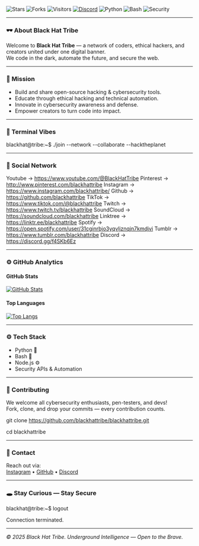 <!-- BLACK HAT TRIBE README -->

![Stars](https://img.shields.io/github/stars/blackhattribe/blackhattribe?style=flat-square)
![Forks](https://img.shields.io/github/forks/blackhattribe/blackhattribe?style=flat-square)
![Visitors](https://visitor-badge.laobi.icu/badge?page_id=blackhattribe.blackhattribe)
[![Discord](https://dcbadge.limes.pink/api/server/YOUR_INVITE_CODE)](https://discord.gg/YOUR_INVITE_CODE)
![Python](https://img.shields.io/badge/Python-3776AB?style=flat-square&logo=python&logoColor=white)
![Bash](https://img.shields.io/badge/Bash-121011?style=flat-square&logo=gnu-bash&logoColor=white)
![Security](https://img.shields.io/badge/Security-000000?style=flat-square&logo=matrix&logoColor=white)


---

### 🕶️ About Black Hat Tribe

Welcome to **Black Hat Tribe** — a network of coders, ethical hackers, and creators united under one digital banner.  
We code in the dark, automate the future, and secure the web.

---

### 🧠 Mission

- Build and share open-source hacking & cybersecurity tools.  
- Educate through ethical hacking and technical automation.  
- Innovate in cybersecurity awareness and defense.  
- Empower creators to turn code into impact.

---

### 🧩 Terminal Vibes

blackhat@tribe:~$ ./join --network --collaborate --hacktheplanet


---

### 📡 Social Network

Youtube → https://www.youtube.com/@BlackHatTribe
Pinterest → http://www.pinterest.com/blackhattribe
Instagram → https://www.instagram.com/blackhattribe/
Github → https://github.com/blackhattribe
TikTok → https://www.tiktok.com/@blackhattribe
Twitch → https://www.twitch.tv/blackhattribe
SoundCloud → https://soundcloud.com/blackhattribe
Linktree → https://linktr.ee/blackhattribe
Spotify → https://open.spotify.com/user/31cginrbjo3yqvljznqjn7kmdjvi
Tumblr → https://www.tumblr.com/blackhattribe
Discord → https://discord.gg/f4SKb6Ez


---

### ⚙️ GitHub Analytics

#### GitHub Stats

[![GitHub Stats](https://github-readme-stats.vercel.app/api?username=blackhattribe&show_icons=true&theme=radical&hide_border=true&count_private=true&include_all_commits=true)](https://github.com/anuraghazra/github-readme-stats)

#### Top Languages

[![Top Langs](https://github-readme-stats.vercel.app/api/top-langs/?username=blackhattribe&layout=compact&theme=radical)](https://github.com/anuraghazra/github-readme-stats)

---

### ⚙️ Tech Stack

- Python 🐍  
- Bash 🧮  
- Node.js ⚙️  
- Security APIs & Automation  

---

### 🧬 Contributing

We welcome all cybersecurity enthusiasts, pen-testers, and devs!  
Fork, clone, and drop your commits — every contribution counts.

git clone https://github.com/blackhattribe/blackhattribe.git

cd blackhattribe


---

### 📧 Contact

Reach out via:  
[Instagram](https://www.instagram.com/blackhattribe/) • [GitHub](https://github.com/blackhattribe) • [Discord](https://discord.gg//f4SKb6Ez)

---

### 🕳️ Stay Curious — Stay Secure

blackhat@tribe:~$ logout

Connection terminated.

---

*© 2025 Black Hat Tribe. Underground Intelligence — Open to the Brave.*


